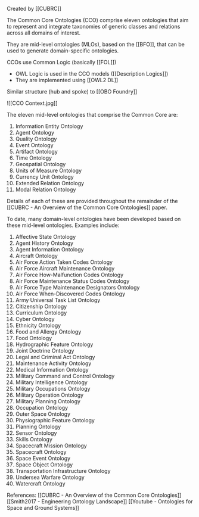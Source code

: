 Created by [[CUBRC]]

The Common Core Ontologies (CCO) comprise eleven ontologies that aim to represent and integrate taxonomies of generic classes and relations across all domains of interest.

They are mid-level ontologies (MLOs), based on the [[BFO]], that can be used to generate domain-specific ontologies.

CCOs use Common Logic (basically [[FOL]])
 - OWL Logic is used in the CCO models ([[Description Logics]])
 - They are implemented using [[OWL2 DL]]

Similar structure (hub and spoke) to [[OBO Foundry]]

![[CCO Context.jpg]]

The eleven mid-level ontologies that comprise the Common Core are:
1. Information Entity Ontology
2. Agent Ontology
3. Quality Ontology
4. Event Ontology
5. Artifact Ontology
6. Time Ontology
7. Geospatial Ontology
8. Units of Measure Ontology
9. Currency Unit Ontology
10. Extended Relation Ontology
11. Modal Relation Ontology

Details of each of these are provided throughout the remainder of the [[CUBRC - An Overview of the Common Core Ontologies]] paper.

To date, many domain-level ontologies have been developed based on these mid-level ontologies. Examples include:

1. Affective State Ontology
2. Agent History Ontology
3. Agent Information Ontology
4. Aircraft Ontology
5. Air Force Action Taken Codes Ontology
6. Air Force Aircraft Maintenance Ontology
7. Air Force How-Malfunction Codes Ontology
8. Air Force Maintenance Status Codes Ontology
9. Air Force Type Maintenance Designators Ontology
10. Air Force When-Discovered Codes Ontology
11. Army Universal Task List Ontology
12. Citizenship Ontology
13. Curriculum Ontology
14. Cyber Ontology
15. Ethnicity Ontology
16. Food and Allergy Ontology
17. Food Ontology
18. Hydrographic Feature Ontology
19. Joint Doctrine Ontology
20. Legal and Criminal Act Ontology
21. Maintenance Activity Ontology
22. Medical Information Ontology
23. Military Command and Control Ontology
24. Military Intelligence Ontology
25. Military Occupations Ontology
26. Military Operation Ontology
27. Military Planning Ontology
28. Occupation Ontology
29. Outer Space Ontology
30. Physiographic Feature Ontology
31. Planning Ontology
32. Sensor Ontology
33. Skills Ontology
34. Spacecraft Mission Ontology
35. Spacecraft Ontology
36. Space Event Ontology
37. Space Object Ontology
38. Transportation Infrastructure Ontology
39. Undersea Warfare Ontology
40. Watercraft Ontology





References:
[[CUBRC - An Overview of the Common Core Ontologies]]
[[Smith2017 - Engineering Ontology Landscape]]
[[Youtube - Ontologies for Space and Ground Systems]]